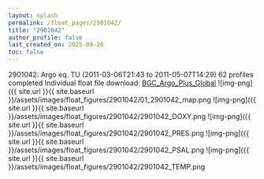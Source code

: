 ```yaml
---
layout: splash
permalink: /float_pages/2901042/
title: "2901042"
author_profile: false
last_created_on: 2025-09-26
toc: false
---
```

 
2901042: Argo eq. TU (2011-03-06T21:43 to 2011-05-07T14:29)
62 profiles completed
Individual float file download: [BGC_Argo_Plus_Global](https://ftp.soest.hawaii.edu/bgc_argo_plus/Individual_Floats/outliers_removed/2901042_Sprof_processed.nc)
![img-png]({{ site.url }}{{ site.baseurl }}/assets/images/float_figures/2901042/01_2901042_map.png
![img-png]({{ site.url }}{{ site.baseurl }}/assets/images/float_figures/2901042/2901042_DOXY.png
![img-png]({{ site.url }}{{ site.baseurl }}/assets/images/float_figures/2901042/2901042_PRES.png
![img-png]({{ site.url }}{{ site.baseurl }}/assets/images/float_figures/2901042/2901042_PSAL.png
![img-png]({{ site.url }}{{ site.baseurl }}/assets/images/float_figures/2901042/2901042_TEMP.png
